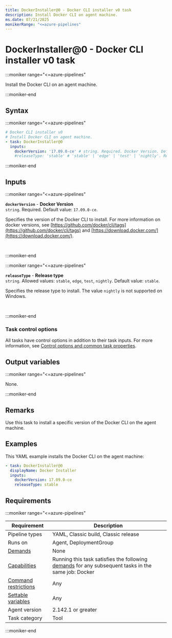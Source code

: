 ```yaml
---
title: DockerInstaller@0 - Docker CLI installer v0 task
description: Install Docker CLI on agent machine.
ms.date: 07/21/2025
monikerRange: "<=azure-pipelines"
---
```


# DockerInstaller@0 - Docker CLI installer v0 task

<!-- :::description::: -->
:::moniker range="<=azure-pipelines"

<!-- :::editable-content name="description"::: -->
Install the Docker CLI on an agent machine.
<!-- :::editable-content-end::: -->

:::moniker-end
<!-- :::description-end::: -->

<!-- :::syntax::: -->
## Syntax

:::moniker range="<=azure-pipelines"

```yaml
# Docker CLI installer v0
# Install Docker CLI on agent machine.
- task: DockerInstaller@0
  inputs:
    dockerVersion: '17.09.0-ce' # string. Required. Docker Version. Default: 17.09.0-ce.
    #releaseType: 'stable' # 'stable' | 'edge' | 'test' | 'nightly'. Release type. Default: stable.
```

:::moniker-end
<!-- :::syntax-end::: -->

<!-- :::inputs::: -->
## Inputs

<!-- :::item name="dockerVersion"::: -->
:::moniker range="<=azure-pipelines"

**`dockerVersion`** - **Docker Version**<br>
`string`. Required. Default value: `17.09.0-ce`.<br>
<!-- :::editable-content name="helpMarkDown"::: -->
Specifies the version of the Docker CLI to install. For more information on docker versions, see [https://github.com/docker/cli/tags](https://github.com/docker/cli/tags) and [https://download.docker.com/](https://download.docker.com/).
<!-- :::editable-content-end::: -->
<br>

:::moniker-end
<!-- :::item-end::: -->
<!-- :::item name="releaseType"::: -->
:::moniker range="<=azure-pipelines"

**`releaseType`** - **Release type**<br>
`string`. Allowed values: `stable`, `edge`, `test`, `nightly`. Default value: `stable`.<br>
<!-- :::editable-content name="helpMarkDown"::: -->
Specifies the release type to install. The value `nightly` is not supported on Windows.
<!-- :::editable-content-end::: -->
<br>

:::moniker-end
<!-- :::item-end::: -->

### Task control options

All tasks have control options in addition to their task inputs. For more information, see [Control options and common task properties](/azure/devops/pipelines/yaml-schema/steps-task#common-task-properties).
<!-- :::inputs-end::: -->

<!-- :::outputVariables::: -->
## Output variables

:::moniker range="<=azure-pipelines"

None.

:::moniker-end
<!-- :::outputVariables-end::: -->

<!-- :::remarks::: -->
<!-- :::editable-content name="remarks"::: -->
## Remarks

Use this task to install a specific version of
the Docker CLI on the agent machine.
<!-- :::editable-content-end::: -->
<!-- :::remarks-end::: -->

<!-- :::examples::: -->
<!-- :::editable-content name="examples"::: -->
## Examples

This YAML example installs the Docker CLI on the agent machine:

```YAML
- task: DockerInstaller@0
  displayName: Docker Installer
  inputs:
    dockerVersion: 17.09.0-ce
    releaseType: stable
```
<!-- :::editable-content-end::: -->
<!-- :::examples-end::: -->

<!-- :::properties::: -->
## Requirements

:::moniker range="<=azure-pipelines"

| Requirement | Description |
|-------------|-------------|
| Pipeline types | YAML, Classic build, Classic release |
| Runs on | Agent, DeploymentGroup |
| [Demands](/azure/devops/pipelines/process/demands) | None |
| [Capabilities](/azure/devops/pipelines/agents/agents#capabilities) | Running this task satisfies the following [demands](/azure/devops/pipelines/process/demands) for any subsequent tasks in the same job: Docker |
| [Command restrictions](/azure/devops/pipelines/security/templates#agent-logging-command-restrictions) | Any |
| [Settable variables](/azure/devops/pipelines/security/templates#agent-logging-command-restrictions) | Any |
| Agent version |  2.142.1 or greater |
| Task category | Tool |

:::moniker-end
<!-- :::properties-end::: -->

<!-- :::see-also::: -->
<!-- :::editable-content name="seeAlso"::: -->
<!-- :::editable-content-end::: -->
<!-- :::see-also-end::: -->